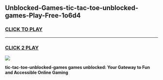 
## Unblocked-Games-tic-tac-toe-unblocked-games-Play-Free-1o6d4
<h3>
<a href="https://premium76.site?title=tic-tac-toe-unblocked-games&ref=21A">CLICK TO PLAY</a></h3>
<hr>

<h3>
<a href="https://premium76.site?title=tic-tac-toe-unblocked-games&ref=21A">CLICK 2 PLAY</a>
  
</h3>

<a href="https://premium76.site?title=tic-tac-toe-unblocked-games&ref=21A"><img src="https://clearcache.store/games.png"></a>


**tic-tac-toe-unblocked-games games unblocked: Your Gateway to Fun and Accessible Online Gaming**
